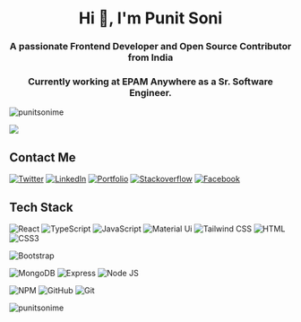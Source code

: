 <h1 align="center">Hi 👋, I'm Punit Soni</h1>
<h3 align="center">A passionate Frontend Developer and Open Source Contributor from India</h3>
<h3 align="center">Currently working at EPAM Anywhere as a Sr. Software Engineer.</h3>

<p align="left"> <img src="https://komarev.com/ghpvc/?username=punitsonime&label=Profile%20views&color=0e75b6&style=flat" alt="punitsonime" /> </p>

![](https://github-readme-stats.vercel.app/api?username=PunitSoniME&show_icons=true&count_private=true&theme=radical)

## Contact Me
[![Twitter](https://img.shields.io/badge/Twitter-1DA1F2?style=for-the-badge&logo=twitter&logoColor=white)](https://twitter.com/punitsonime)
[![LinkedIn](https://img.shields.io/badge/LinkedIn-0077B5?style=for-the-badge&logo=linkedin&logoColor=white)](https://linkedin.com/in/punitsonime)
[![Portfolio](https://img.shields.io/badge/Portfolio-1DA1F2?style=for-the-badge&logo=website&logoColor=white)](https://punit-soni.web.app)
[![Stackoverflow](https://img.shields.io/badge/Stackoverflow-f48225?style=for-the-badge&logo=stackoverflow&logoColor=white)](https://stackoverflow.com/users/4369080)
[![Facebook](https://img.shields.io/badge/Facebook-2e89ff?style=for-the-badge&logo=facebook&logoColor=white)](https://fb.com/punitsonime)

## Tech Stack 
![React](https://img.shields.io/badge/React-20232A?style=for-the-badge&logo=react&logoColor=61DAFB)
![TypeScript](https://img.shields.io/badge/Typescript-20232A?style=for-the-badge&logo=Typescript&logoColor=61DAFB)
![JavaScript](https://img.shields.io/badge/JavaScript-323330?style=for-the-badge&logo=javascript&logoColor=F7DF1E)
![Material Ui](https://img.shields.io/badge/MaterialUi-0072e4?style=for-the-badge&logo=mui&logoColor=white)
![Tailwind CSS](https://img.shields.io/badge/Tailwind_CSS-38bdf8?style=for-the-badge&logo=tailwindcss&logoColor=white)
![HTML](https://img.shields.io/badge/HTML5-E34F26?style=for-the-badge&logo=html5&logoColor=white)
![CSS3](https://img.shields.io/badge/CSS3-1572B6?style=for-the-badge&logo=css3&logoColor=white)

![Bootstrap](https://img.shields.io/badge/Bootstrap-563D7C?style=for-the-badge&logo=bootstrap&logoColor=white)

![MongoDB](https://img.shields.io/badge/MongoDB-4EA94B?style=for-the-badge&logo=mongodb&logoColor=white)
![Express](https://img.shields.io/badge/Express.js-000000?style=for-the-badge&logo=express&logoColor=white)
![Node JS](https://img.shields.io/badge/Node.js-339933?style=for-the-badge&logo=nodedotjs&logoColor=white)

![NPM](https://img.shields.io/badge/npm-CB3837?style=for-the-badge&logo=npm&logoColor=white)
![GitHub](https://img.shields.io/badge/GitHub-100000?style=for-the-badge&logo=github&logoColor=white)
![Git](https://img.shields.io/badge/git-%23F05033.svg?style=for-the-badge&logo=git&logoColor=white)



<p><img align="center" src="https://github-readme-stats.vercel.app/api/top-langs?username=punitsonime&show_icons=true&locale=en&layout=compact" alt="punitsonime" /></p>
